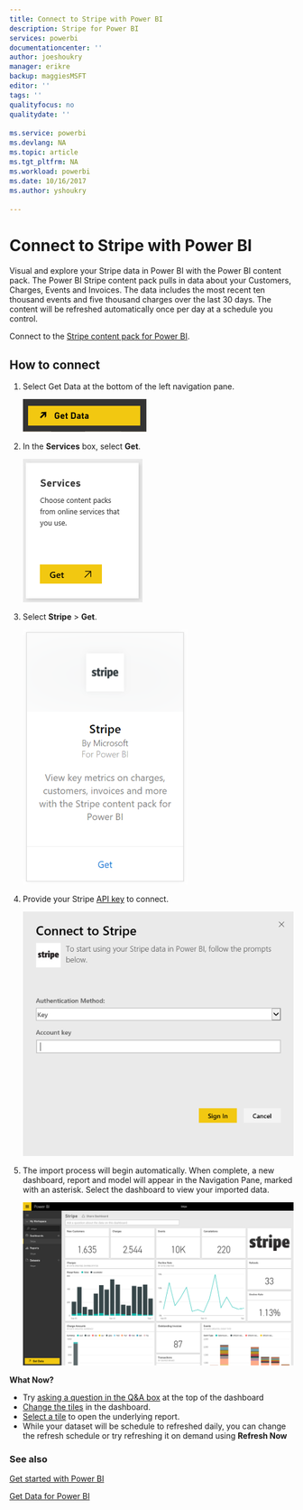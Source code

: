 ```yaml
---
title: Connect to Stripe with Power BI
description: Stripe for Power BI
services: powerbi
documentationcenter: ''
author: joeshoukry
manager: erikre
backup: maggiesMSFT
editor: ''
tags: ''
qualityfocus: no
qualitydate: ''

ms.service: powerbi
ms.devlang: NA
ms.topic: article
ms.tgt_pltfrm: NA
ms.workload: powerbi
ms.date: 10/16/2017
ms.author: yshoukry

---
```

# Connect to Stripe with Power BI
Visual and explore your Stripe data in Power BI with the Power BI content pack. The Power BI Stripe content pack pulls in data about your Customers, Charges, Events and Invoices. The data includes the most recent ten thousand events and five thousand charges over the last 30 days. The content will be refreshed automatically once per day at a schedule you control. 

Connect to the [Stripe content pack for Power BI](https://app.powerbi.com/getdata/services/stripe).

## How to connect
1. Select Get Data at the bottom of the left navigation pane.  
   
    ![](media/powerbi-content-pack-stripe/getdata.png)
2. In the **Services** box, select **Get**.  
   
    ![](media/powerbi-content-pack-stripe/services.png)  
3. Select **Stripe** &gt; **Get**.  
   
    ![](media/powerbi-content-pack-stripe/stripe.png)  
4. Provide your Stripe [API key](https://dashboard.stripe.com/account/apikeys) to connect.  
   
    ![](media/powerbi-content-pack-stripe/creds.png)
5. The import process will begin automatically. When complete, a new dashboard, report and model will appear in the Navigation Pane, marked with an asterisk. Select the dashboard to view your imported data.
   
    ![](media/powerbi-content-pack-stripe/dashboard.png)

**What Now?**

* Try [asking a question in the Q&A box](powerbi-service-q-and-a.md) at the top of the dashboard
* [Change the tiles](service-dashboard-edit-tile.md) in the dashboard.
* [Select a tile](service-dashboard-tiles.md) to open the underlying report.
* While your dataset will be schedule to refreshed daily, you can change the refresh schedule or try refreshing it on demand using **Refresh Now**

### See also
[Get started with Power BI](service-get-started.md)

[Get Data for Power BI](service-get-data.md)


